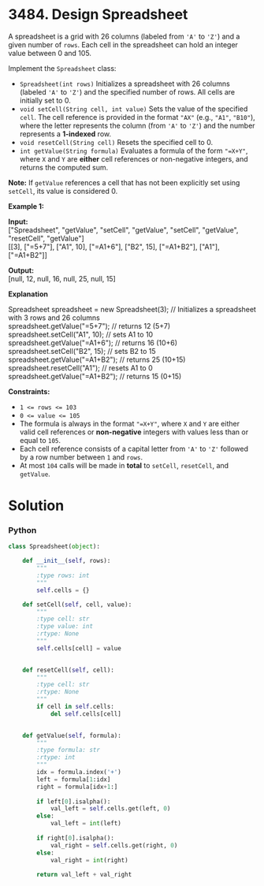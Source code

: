 # 3484. Design Spreadsheet

A spreadsheet is a grid with 26 columns (labeled from  `'A'`  to  `'Z'`) and a given number of  `rows`. Each cell in the spreadsheet can hold an integer value between 0 and 105.

Implement the  `Spreadsheet`  class:

-   `Spreadsheet(int rows)`  Initializes a spreadsheet with 26 columns (labeled  `'A'`  to  `'Z'`) and the specified number of rows. All cells are initially set to 0.
-   `void setCell(String cell, int value)`  Sets the value of the specified  `cell`. The cell reference is provided in the format  `"AX"`  (e.g.,  `"A1"`,  `"B10"`), where the letter represents the column (from  `'A'`  to  `'Z'`) and the number represents a  **1-indexed**  row.
-   `void resetCell(String cell)`  Resets the specified cell to 0.
-   `int getValue(String formula)`  Evaluates a formula of the form  `"=X+Y"`, where  `X`  and  `Y`  are  **either**  cell references or non-negative integers, and returns the computed sum.

**Note:**  If  `getValue`  references a cell that has not been explicitly set using  `setCell`, its value is considered 0.

**Example 1:**

**Input:**  
["Spreadsheet", "getValue", "setCell", "getValue", "setCell", "getValue", "resetCell", "getValue"]  
[[3], ["=5+7"], ["A1", 10], ["=A1+6"], ["B2", 15], ["=A1+B2"], ["A1"], ["=A1+B2"]]

**Output:**  
[null, 12, null, 16, null, 25, null, 15]

**Explanation**

Spreadsheet spreadsheet = new Spreadsheet(3); // Initializes a spreadsheet with 3 rows and 26 columns  
spreadsheet.getValue("=5+7"); // returns 12 (5+7)  
spreadsheet.setCell("A1", 10); // sets A1 to 10  
spreadsheet.getValue("=A1+6"); // returns 16 (10+6)  
spreadsheet.setCell("B2", 15); // sets B2 to 15  
spreadsheet.getValue("=A1+B2"); // returns 25 (10+15)  
spreadsheet.resetCell("A1"); // resets A1 to 0  
spreadsheet.getValue("=A1+B2"); // returns 15 (0+15)

**Constraints:**

-   `1 <= rows <= 103`
-   `0 <= value <= 105`
-   The formula is always in the format  `"=X+Y"`, where  `X`  and  `Y`  are either valid cell references or  **non-negative**  integers with values less than or equal to  `105`.
-   Each cell reference consists of a capital letter from  `'A'`  to  `'Z'`  followed by a row number between  `1`  and  `rows`.
-   At most  `104`  calls will be made in  **total**  to  `setCell`,  `resetCell`, and  `getValue`.

# Solution

### Python

```python
class Spreadsheet(object):

    def __init__(self, rows):
        """
        :type rows: int
        """
        self.cells = {}

    def setCell(self, cell, value):
        """
        :type cell: str
        :type value: int
        :rtype: None
        """
        self.cells[cell] = value
     

    def resetCell(self, cell):
        """
        :type cell: str
        :rtype: None
        """
        if cell in self.cells:
            del self.cells[cell]
        

    def getValue(self, formula):
        """
        :type formula: str
        :rtype: int
        """
        idx = formula.index('+')
        left = formula[1:idx]
        right = formula[idx+1:]
        
        if left[0].isalpha():
            val_left = self.cells.get(left, 0)
        else:
            val_left = int(left)
        
        if right[0].isalpha():
            val_right = self.cells.get(right, 0)
        else:
            val_right = int(right)
        
        return val_left + val_right
```